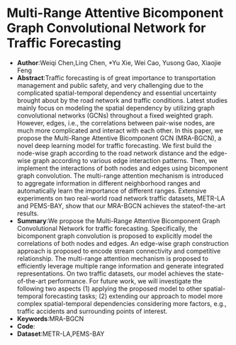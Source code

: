 # Multi-Range Attentive Bicomponent Graph Convolutional Network for Traffic Forecasting
* **Author**:Weiqi Chen,Ling Chen, *Yu Xie, Wei Cao, Yusong Gao, Xiaojie Feng
* **Abstract**:Traffic forecasting is of great importance to transportation management and public safety, and very challenging due to the complicated spatial-temporal dependency and essential uncertainty brought about by the road network and traffic conditions. Latest studies mainly focus on modeling the spatial dependency by utilizing graph convolutional networks (GCNs) throughout a fixed weighted graph. However, edges, i.e., the correlations between pair-wise nodes, are much more complicated and interact with each other. In this paper, we propose the Multi-Range Attentive Bicomponent GCN (MRA-BGCN), a novel deep learning model for traffic forecasting. We first build the node-wise graph according to the road network distance and the edge-wise graph according to various edge interaction patterns. Then, we implement the interactions of both nodes and edges using bicomponent graph convolution. The multi-range attention mechanism is introduced to aggregate information in different neighborhood ranges and automatically learn the importance of different ranges. Extensive experiments on two real-world road network traffic datasets, METR-LA and PEMS-BAY, show that our MRA-BGCN achieves the stateof-the-art results.
* **Summary**:We propose the Multi-Range Attentive Bicomponent Graph Convolutional Network for traffic forecasting. Specifically, the bicomponent graph convolution is proposed to explicitly model the correlations of both nodes and edges. An edge-wise graph construction approach is proposed to encode stream connectivity and competitive relationship. The multi-range attention mechanism is proposed to efficiently leverage multiple range information and generate integrated representations. On two traffic datasets, our model achieves the state-of-the-art performance. For future work, we will investigate the following two aspects (1) applying the proposed model to other spatial-temporal forecasting tasks; (2) extending our approach to model more complex spatial-temporal dependencies considering more factors, e.g., traffic accidents and surrounding points of interest.
* **Keywords**:MRA-BGCN
* **Code**:
* **Dataset**:METR-LA,PEMS-BAY